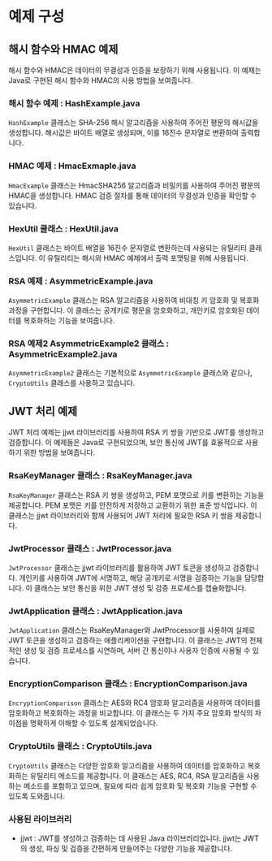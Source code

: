 # 예제 구성

## 해시 함수와 HMAC 예제

해시 함수와 HMAC은 데이터의 무결성과 인증을 보장하기 위해 사용됩니다. 이 예제는 Java로 구현된 해시 함수와 HMAC의 사용 방법을 보여줍니다.

### 해시 함수 예제 : HashExample.java

`HashExample` 클래스는 SHA-256 해시 알고리즘을 사용하여 주어진 평문의 해시값을 생성합니다.
해시값은 바이트 배열로 생성되며, 이를 16진수 문자열로 변환하여 출력합니다.

### HMAC 예제 : HmacExmaple.java

`HmacExample` 클래스는 HmacSHA256 알고리즘과 비밀키를 사용하여 주어진 평문의 HMAC을 생성합니다.
HMAC 검증 절차를 통해 데이터의 무결성과 인증을 확인할 수 있습니다.

### HexUtil 클래스 : HexUtil.java

`HexUtil` 클래스는 바이트 배열을 16진수 문자열로 변환하는데 사용되는 유틸리티 클래스입니다.
이 유틸리티는 해시와 HMAC 예제에서 출력 포맷팅을 위해 사용됩니다.

### RSA 예제 : AsymmetricExample.java

`AsymmetricExample` 클래스는 RSA 알고리즘을 사용하여 비대칭 키 암호화 및 복호화 과정을 구현합니다. 이 클래스는 공개키로 평문을 암호화하고, 개인키로 암호화된 데이터를 복호화하는 기능을 보여줍니다.

### RSA 예제2 AsymmetricExample2 클래스 : AsymmetricExample2.java

`AsymmetricExample2` 클래스는 기본적으로 `AsymmetricExample` 클래스와 같으나, `CryptoUtils` 클래스를 사용하고 있습니다.

## JWT 처리 예제

JWT 처리 예제는 jjwt 라이브러리를 사용하여 RSA 키 쌍을 기반으로 JWT를 생성하고 검증합니다. 이 예제들은 Java로 구현되었으며, 보안 통신에 JWT를 효율적으로 사용하기 위한 방법을 보여줍니다.

### RsaKeyManager 클래스 : RsaKeyManager.java

`RsaKeyManager` 클래스는 RSA 키 쌍을 생성하고, PEM 포맷으로 키를 변환하는 기능을 제공합니다. PEM 포맷은 키를 안전하게 저장하고 교환하기 위한 표준 방식입니다. 이 클래스는 jjwt 라이브러리와 함께 사용되어 JWT 처리에 필요한 RSA 키 쌍을 제공합니다.

### JwtProcessor 클래스 : JwtProcessor.java

`JwtProcessor` 클래스는 jjwt 라이브러리를 활용하여 JWT 토큰을 생성하고 검증합니다. 개인키를 사용하여 JWT에 서명하고, 해당 공개키로 서명을 검증하는 기능을 담당합니다. 이 클래스는 보안 통신을 위한 JWT 생성 및 검증 프로세스를 캡슐화합니다.

### JwtApplication 클래스 : JwtApplication.java

`JwtApplication` 클래스는 RsaKeyManager와 JwtProcessor를 사용하여 실제로 JWT 토큰을 생성하고 검증하는 애플리케이션을 구현합니다. 이 클래스는 JWT의 전체적인 생성 및 검증 프로세스를 시연하며, 서버 간 통신이나 사용자 인증에 사용될 수 있습니다.

### EncryptionComparison 클래스 : EncryptionComparison.java

`EncryptionComparison` 클래스는 AES와 RC4 암호화 알고리즘을 사용하여 데이터를 암호화하고 복호화하는 과정을 비교합니다. 이 클래스는 두 가지 주요 암호화 방식의 차이점을 명확하게 이해할 수 있도록 설계되었습니다.

### CryptoUtils 클래스 : CryptoUtils.java

`CryptoUtils` 클래스는 다양한 암호화 알고리즘을 사용하여 데이터를 암호화하고 복호화하는 유틸리티 메소드를 제공합니다. 이 클래스는 AES, RC4, RSA 알고리즘을 사용하는 메소드를 포함하고 있으며, 필요에 따라 쉽게 암호화 및 복호화 기능을 구현할 수 있도록 도와줍니다.

### 사용된 라이브러리

- jjwt : JWT를 생성하고 검증하는 데 사용된 Java 라이브러리입니다. jjwt는 JWT의 생성, 파싱 및 검증을 간편하게 만들어주는 다양한 기능을 제공합니다.

